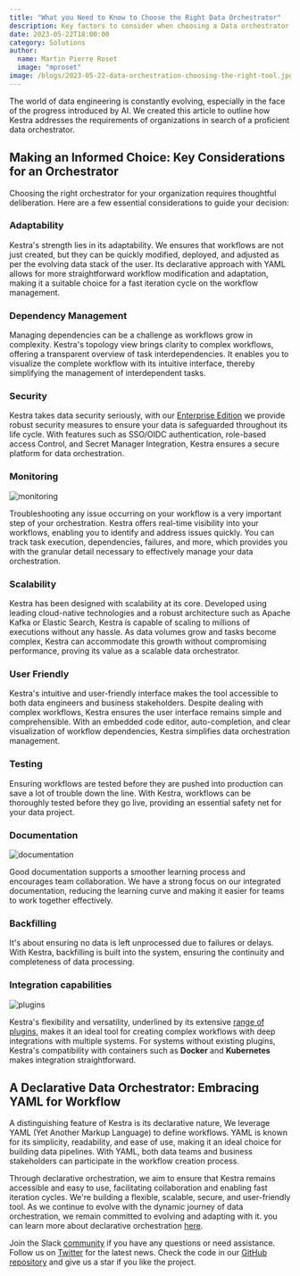 ```yaml
---
title: "What you Need to Know to Choose the Right Data Orchestrator"
description: Key factors to consider when choosing a Data orchestrator. 
date: 2023-05-22T18:00:00
category: Solutions
author:
  name: Martin Pierre Roset
  image: "mproset"
image: /blogs/2023-05-22-data-orchestration-choosing-the-right-tool.jpg
---
```


The world of data engineering is constantly evolving, especially in the face of the progress introduced by AI. We created this article to outline how Kestra addresses the requirements of organizations in search of a proficient data orchestrator.

## Making an Informed Choice: Key Considerations for an Orchestrator

Choosing the right orchestrator for your organization requires thoughtful deliberation. Here are a few essential considerations to guide your decision:

### Adaptability ###
Kestra's strength lies in its adaptability. We ensures that workflows are not just created, but they can be quickly modified, deployed, and adjusted as per the evolving data stack of the user. Its declarative approach with YAML allows for more straightforward workflow modification and adaptation, making it a suitable choice for a fast iteration cycle on the workflow management.

### Dependency Management ### 
Managing dependencies can be a challenge as workflows grow in complexity. Kestra's topology view brings clarity to complex workflows, offering a transparent overview of task interdependencies. It enables you to visualize the complete workflow with its intuitive interface, thereby simplifying the management of interdependent tasks.

### Security ###
Kestra takes data security seriously, with our [Enterprise Edition](https://kestra.io/enterprise) we provide robust security measures to ensure your data is safeguarded throughout its life cycle. With features such as SSO/OIDC authentication, role-based access Control, and Secret Manager Integration, Kestra ensures a secure platform for data orchestration.

### Monitoring ###
![monitoring](/blogs/2023-05-22-data-orchestration-choosing-the-right-tool/Monitoring.png)

Troubleshooting any issue occurring on your workflow is a very important step of your orchestration.  Kestra offers real-time visibility into your workflows, enabling you to identify and address issues quickly. You can track task execution, dependencies, failures, and more, which provides you with the granular detail necessary to effectively manage your data orchestration.

### Scalability ### 
Kestra has been designed with scalability at its core. Developed using leading cloud-native technologies and a robust architecture such as Apache Kafka or Elastic Search, Kestra is capable of scaling to millions of executions without any hassle. As data volumes grow and tasks become complex, Kestra can accommodate this growth without compromising performance, proving its value as a scalable data orchestrator.

### User Friendly ### 
Kestra's intuitive and user-friendly interface makes the tool accessible to both data engineers and business stakeholders. Despite dealing with complex workflows, Kestra ensures the user interface remains simple and comprehensible. With an embedded code editor, auto-completion, and clear visualization of workflow dependencies, Kestra simplifies data orchestration management.

### Testing ### 
Ensuring workflows are tested before they are pushed into production can save a lot of trouble down the line. With Kestra, workflows can be thoroughly tested before they go live, providing an essential safety net for your data project.

### Documentation ### 
![documentation](/blogs/2023-05-22-data-orchestration-choosing-the-right-tool/doc-in-editor.png)

Good documentation supports a smoother learning process and encourages team collaboration. We have a strong focus on our integrated documentation, reducing the learning curve and making it easier for teams to work together effectively.

### Backfilling ### 
It's about ensuring no data is left unprocessed due to failures or delays. With Kestra, backfilling is built into the system, ensuring the continuity and completeness of data processing.

### Integration capabilities ###
![plugins](/blogs/2023-05-22-data-orchestration-choosing-the-right-tool/plugins.png)

Kestra's flexibility and versatility, underlined by its extensive [range of plugins](../plugins/index.md), makes it an ideal tool for creating complex workflows with deep integrations with multiple systems. For systems without existing plugins, Kestra's compatibility with containers such as **Docker** and **Kubernetes** makes integration straightforward.


## A Declarative Data Orchestrator: Embracing YAML for Workflow ##

A distinguishing feature of Kestra is its declarative nature, We leverage YAML (Yet Another Markup Language) to define workflows. YAML is  known for its simplicity, readability, and ease of use, making it an ideal choice for building data pipelines. With YAML, both data teams and business stakeholders can participate in the workflow creation process.

Through declarative orchestration, we aim to ensure that Kestra remains accessible and easy to use, facilitating collaboration and enabling fast iteration cycles. We're building a flexible, scalable, secure, and user-friendly tool. As we continue to evolve with the dynamic journey of data orchestration, we remain committed to evolving and adapting with it. you can learn more about declarative orchestration [here](https://kestra.io/features/declarative-data-orchestration). 


Join the Slack [community](https://kestra.io/slack) if you have any questions or need assistance.
Follow us on [Twitter](https://twitter.com/kestra_io) for the latest news. 
Check the code in our [GitHub repository](https://github.com/kestra-io/kestra) and give us a star if you like the project.
